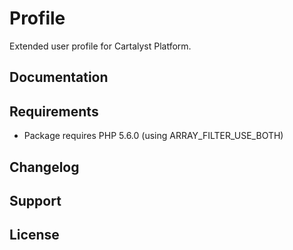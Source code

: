 # Profile

Extended user profile for Cartalyst Platform.

## Documentation

## Requirements

- Package requires PHP 5.6.0 (using ARRAY_FILTER_USE_BOTH)

## Changelog

## Support

## License
